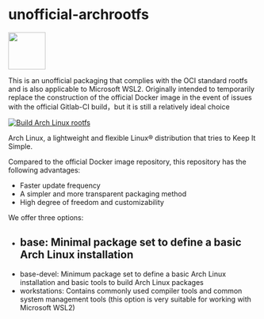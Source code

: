 # unofficial-archrootfs

<p align="left">
  <img src="https://github.com/Zhoneym/unofficial-archrootfs/assets/140673973/3147ae73-4ca8-403d-8942-f1b0d4724f7d" width="75"/>
</p>


This is an unofficial packaging that complies with the OCI standard rootfs and is also applicable to Microsoft WSL2. Originally intended to temporarily replace the construction of the official Docker image in the event of issues with the official Gitlab-CI build，but it is still a relatively ideal choice

 [![Build Arch Linux rootfs](https://github.com/Zhoneym/unofficial-archrootfs/actions/workflows/build.yml/badge.svg)](https://github.com/Zhoneym/unofficial-archrootfs/actions/workflows/build.yml)

Arch Linux, a lightweight and flexible Linux® distribution that tries to Keep It Simple.

Compared to the official Docker image repository, this repository has the following advantages:


 - Faster update frequency
 - A simpler and more transparent packaging method
 - High degree of freedom and customizability


We offer three options:


 - base: Minimal package set to define a basic Arch Linux installation
     - 
 - base-devel: Minimum package set to define a basic Arch Linux installation and basic tools to build Arch Linux packages
 - workstations: Contains commonly used compiler tools and common system management tools (this option is very suitable for working with Microsoft WSL2)
